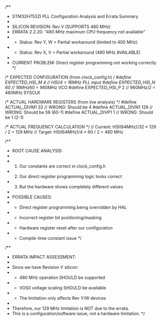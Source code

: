 /**
 * STM32H753ZI PLL Configuration Analysis and Errata Summary
 * 
 * SILICON REVISION: Rev V (SUPPORTS 480 MHz)
 * ERRATA 2.2.20: "480 MHz maximum CPU frequency not available"
 * - Status: Rev Y, W = Partial workaround (limited to 400 MHz)  
 * - Status: Rev X, V = Partial workaround (480 MHz AVAILABLE)
 * 
 * CURRENT PROBLEM: Direct register programming not working correctly
 */

/* EXPECTED CONFIGURATION (from clock_config.h) */
#define EXPECTED_HSI_M  4    // HSI/4 = 16MHz PLL input
#define EXPECTED_HSI_N  60   // 16MHz*60 = 960MHz VCO
#define EXPECTED_HSI_P  2    // 960MHz/2 = 480MHz SYSCLK

/* ACTUAL HARDWARE REGISTERS (from live analysis) */
#define ACTUAL_DIVM1    32   // WRONG: Should be 4
#define ACTUAL_DIVN1    128  // WRONG: Should be 59 (60-1)
#define ACTUAL_DIVP1    1    // WRONG: Should be 1 (2-1)

/* ACTUAL FREQUENCY CALCULATION */
// Current: HSI(64MHz)/32 * 129 / 2 = 129 MHz
// Target:  HSI(64MHz)/4  * 60  / 2 = 480 MHz

/**
 * ROOT CAUSE ANALYSIS:
 * 
 * 1. Our constants are correct in clock_config.h
 * 2. Our direct register programming logic looks correct
 * 3. But the hardware shows completely different values
 * 
 * POSSIBLE CAUSES:
 * - Direct register programming being overridden by HAL
 * - Incorrect register bit positioning/masking
 * - Hardware register reset after our configuration
 * - Compile-time constant issue
 */

/**
 * ERRATA IMPACT ASSESSMENT:
 * 
 * Since we have Revision V silicon:
 * - 480 MHz operation SHOULD be supported
 * - VOS0 voltage scaling SHOULD be available
 * - The limitation only affects Rev Y/W devices
 * 
 * Therefore, our 129 MHz limitation is NOT due to the errata.
 * This is a configuration/software issue, not a hardware limitation.
 */
